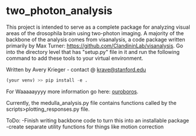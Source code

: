 # two_photon_analysis

This project is intended to serve as a complete package for analyzing visual areas of the drosophila brain using two-photon imaging.
A majority of the backbone of the analysis comes from visanalysis, a code package written primarily by Max Turner: https://github.com/ClandininLab/visanalysis. Go into the directory level that has "setup.py" file
in it and run the following command to add these tools to your virtual environment.

Written by Avery Krieger - contact @ krave@stanford.edu

```python
(your venv) >> pip install -e .
```

For Waaaaayyyy more information go here: [ouroboros](https://github.com/tgfisher/ouroboros).

Currently, the medulla_analysis.py file contains functions called by the scripts>plotting_responses.py file.

ToDo:
-Finish writing backbone code to turn this into an installable package
-create separate utility functions for things like motion correction 
